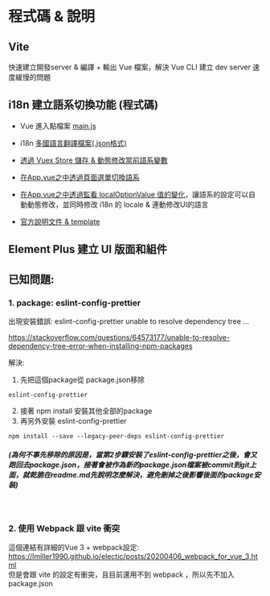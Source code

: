 
# 程式碼 & 說明

## Vite 
快速建立開發server & 編譯 + 輸出 Vue 檔案，解決 Vue CLI 建立 dev server 速度緩慢的問題

## i18n 建立語系切換功能 (程式碼)

  - Vue 進入點檔案 [main.js](https://github.com/avgsteve/Vue-ElementPlus-i18n/blob/1ecca8f513fa64baa5a2bc7875e8f0cf09969aec/frontEnd/src/main.ts#L5)
  - i18n [多國語言翻譯檔案(.json格式)](https://github.com/avgsteve/Vue-ElementPlus-i18n/tree/main/frontEnd/src/locales)
  - [透過 Vuex Store 儲存 & 動態修改當前語系變數](https://github.com/avgsteve/Vue-ElementPlus-i18n/blob/main/frontEnd/store/index.ts)
  - [在App.vue之中透過頁面選單切換語系](https://github.com/avgsteve/Vue-ElementPlus-i18n/blob/1ecca8f513fa64baa5a2bc7875e8f0cf09969aec/frontEnd/src/App.vue#L14)
  - [在App.vue之中透過監看 localOptionValue 值的變化](https://github.com/avgsteve/Vue-ElementPlus-i18n/blob/bff416e0f3a3ab4e988c28e820d8eeaec62cecf8/frontEnd/src/App.vue#L73)，讓語系的設定可以自動動態修改，並同時修改 i18n 的 locale & 連動修改UI的語言


  - [官方說明文件 & template](https://github.com/intlify/vue-i18n-loader) 
## Element Plus 建立 UI 版面和組件 


##


## 已知問題:
### 1. package: eslint-config-prettier
出現安裝錯誤: 
eslint-config-prettier unable to resolve dependency tree ...

https://stackoverflow.com/questions/64573177/unable-to-resolve-dependency-tree-error-when-installing-npm-packages

解決: 
  1. 先把這個package從 package.json移除
  ```
  eslint-config-prettier
  ``` 
  2. 接著 npm install 安裝其他全部的package
  3. 再另外安裝 eslint-config-prettier
  ```
  npm install --save --legacy-peer-deps eslint-config-prettier
  ```
  ##### (為何不事先移除的原因是，當第2步驟安裝了eslint-config-prettier之後，會又跑回去package.json，接著會被作為新的package.json檔案被commit到git上面，就乾脆在readme.md先說明怎麼解決，避免刪掉之後影響後面的package安裝) 
  <br>


### 2. 使用 Webpack 跟 vite 衝突
這個連結有詳細的Vue 3 + webpack設定: <br>
https://lmiller1990.github.io/electic/posts/20200406_webpack_for_vue_3.html
<br>但是會跟 vite 的設定有衝突，且目前還用不到 webpack ，所以先不加入 package.json